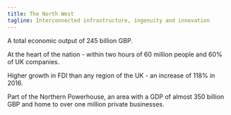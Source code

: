 ```yaml
---
title: The North West
tagline: Interconnected infrastructure, ingenuity and innovation
---
```

A total economic output of 245 billion GBP.


At the heart of the nation - within two hours of 60 million people and 60% of UK companies.


Higher growth in FDI than any region of the UK - an increase of 118% in 2016.


Part of the Northern Powerhouse, an area with a GDP of almost  350 billion GBP and home to over one million private businesses.